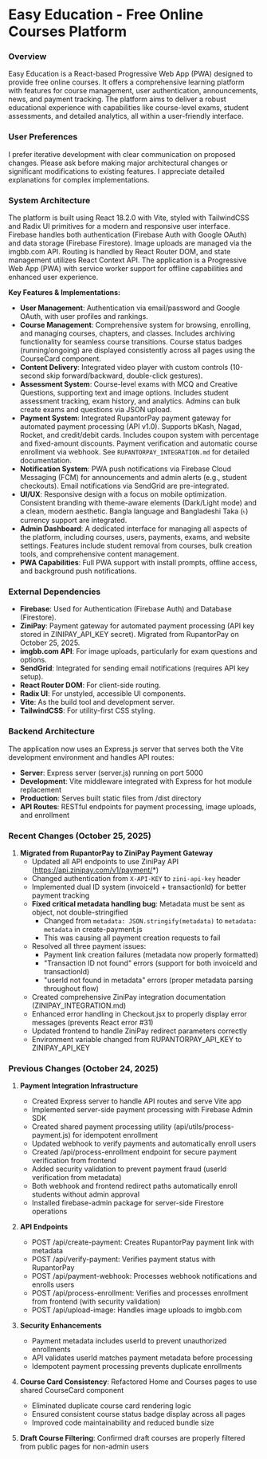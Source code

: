 # Easy Education - Free Online Courses Platform

### Overview
Easy Education is a React-based Progressive Web App (PWA) designed to provide free online courses. It offers a comprehensive learning platform with features for course management, user authentication, announcements, news, and payment tracking. The platform aims to deliver a robust educational experience with capabilities like course-level exams, student assessments, and detailed analytics, all within a user-friendly interface.

### User Preferences
I prefer iterative development with clear communication on proposed changes. Please ask before making major architectural changes or significant modifications to existing features. I appreciate detailed explanations for complex implementations.

### System Architecture
The platform is built using React 18.2.0 with Vite, styled with TailwindCSS and Radix UI primitives for a modern and responsive user interface. Firebase handles both authentication (Firebase Auth with Google OAuth) and data storage (Firebase Firestore). Image uploads are managed via the imgbb.com API. Routing is handled by React Router DOM, and state management utilizes React Context API. The application is a Progressive Web App (PWA) with service worker support for offline capabilities and enhanced user experience.

**Key Features & Implementations:**
- **User Management**: Authentication via email/password and Google OAuth, with user profiles and rankings.
- **Course Management**: Comprehensive system for browsing, enrolling, and managing courses, chapters, and classes. Includes archiving functionality for seamless course transitions. Course status badges (running/ongoing) are displayed consistently across all pages using the CourseCard component.
- **Content Delivery**: Integrated video player with custom controls (10-second skip forward/backward, double-click gestures).
- **Assessment System**: Course-level exams with MCQ and Creative Questions, supporting text and image options. Includes student assessment tracking, exam history, and analytics. Admins can bulk create exams and questions via JSON upload.
- **Payment System**: Integrated RupantorPay payment gateway for automated payment processing (API v1.0). Supports bKash, Nagad, Rocket, and credit/debit cards. Includes coupon system with percentage and fixed-amount discounts. Payment verification and automatic course enrollment via webhook. See `RUPANTORPAY_INTEGRATION.md` for detailed documentation.
- **Notification System**: PWA push notifications via Firebase Cloud Messaging (FCM) for announcements and admin alerts (e.g., student checkouts). Email notifications via SendGrid are pre-integrated.
- **UI/UX**: Responsive design with a focus on mobile optimization. Consistent branding with theme-aware elements (Dark/Light mode) and a clean, modern aesthetic. Bangla language and Bangladeshi Taka (৳) currency support are integrated.
- **Admin Dashboard**: A dedicated interface for managing all aspects of the platform, including courses, users, payments, exams, and website settings. Features include student removal from courses, bulk creation tools, and comprehensive content management.
- **PWA Capabilities**: Full PWA support with install prompts, offline access, and background push notifications.

### External Dependencies
- **Firebase**: Used for Authentication (Firebase Auth) and Database (Firestore).
- **ZiniPay**: Payment gateway for automated payment processing (API key stored in ZINIPAY_API_KEY secret). Migrated from RupantorPay on October 25, 2025.
- **imgbb.com API**: For image uploads, particularly for exam questions and options.
- **SendGrid**: Integrated for sending email notifications (requires API key setup).
- **React Router DOM**: For client-side routing.
- **Radix UI**: For unstyled, accessible UI components.
- **Vite**: As the build tool and development server.
- **TailwindCSS**: For utility-first CSS styling.

### Backend Architecture
The application now uses an Express.js server that serves both the Vite development environment and handles API routes:
- **Server**: Express server (server.js) running on port 5000
- **Development**: Vite middleware integrated with Express for hot module replacement
- **Production**: Serves built static files from /dist directory
- **API Routes**: RESTful endpoints for payment processing, image uploads, and enrollment

### Recent Changes (October 25, 2025)
1. **Migrated from RupantorPay to ZiniPay Payment Gateway**
   - Updated all API endpoints to use ZiniPay API (https://api.zinipay.com/v1/payment/*)
   - Changed authentication from `X-API-KEY` to `zini-api-key` header
   - Implemented dual ID system (invoiceId + transactionId) for better payment tracking
   - **Fixed critical metadata handling bug**: Metadata must be sent as object, not double-stringified
     * Changed from `metadata: JSON.stringify(metadata)` to `metadata: metadata` in create-payment.js
     * This was causing all payment creation requests to fail
   - Resolved all three payment issues:
     * Payment link creation failures (metadata now properly formatted)
     * "Transaction ID not found" errors (support for both invoiceId and transactionId)
     * "userId not found in metadata" errors (proper metadata parsing throughout flow)
   - Created comprehensive ZiniPay integration documentation (ZINIPAY_INTEGRATION.md)
   - Enhanced error handling in Checkout.jsx to properly display error messages (prevents React error #31)
   - Updated frontend to handle ZiniPay redirect parameters correctly
   - Environment variable changed from RUPANTORPAY_API_KEY to ZINIPAY_API_KEY

### Previous Changes (October 24, 2025)
1. **Payment Integration Infrastructure**
   - Created Express server to handle API routes and serve Vite app
   - Implemented server-side payment processing with Firebase Admin SDK
   - Created shared payment processing utility (api/utils/process-payment.js) for idempotent enrollment
   - Updated webhook to verify payments and automatically enroll users
   - Created /api/process-enrollment endpoint for secure payment verification from frontend
   - Added security validation to prevent payment fraud (userId verification from metadata)
   - Both webhook and frontend redirect paths automatically enroll students without admin approval
   - Installed firebase-admin package for server-side Firestore operations

2. **API Endpoints**
   - POST /api/create-payment: Creates RupantorPay payment link with metadata
   - POST /api/verify-payment: Verifies payment status with RupantorPay
   - POST /api/payment-webhook: Processes webhook notifications and enrolls users
   - POST /api/process-enrollment: Verifies and processes enrollment from frontend (with security validation)
   - POST /api/upload-image: Handles image uploads to imgbb.com

3. **Security Enhancements**
   - Payment metadata includes userId to prevent unauthorized enrollments
   - API validates userId matches payment metadata before processing
   - Idempotent payment processing prevents duplicate enrollments

4. **Course Card Consistency**: Refactored Home and Courses pages to use shared CourseCard component
   - Eliminated duplicate course card rendering logic
   - Ensured consistent course status badge display across all pages
   - Improved code maintainability and reduced bundle size

5. **Draft Course Filtering**: Confirmed draft courses are properly filtered from public pages for non-admin users
